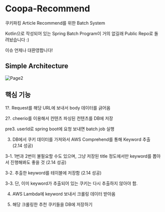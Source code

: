 # Coopa-Recommend
쿠키파킹 Article Recommend를 위한 Batch System

Kotlin으로 작성되어 있는 Spring Batch Program이 거의 없길래 Public Repo로 돌려놨습니다 :)

이슈 언제나 대환영합니다!

## Simple Architecture
![Page2](https://user-images.githubusercontent.com/37579681/107773975-c21fba00-6d81-11eb-94f5-c23a9a1e69c4.jpg)

## 핵심 기능
1?. Request를 해당 URL에 보내서 body 데이터를 긁어옴

2?. cheerio를 이용해서 컨텐츠 파싱된 컨텐츠를 DB에 저장

pre3. userId로 spring boot에 요청 보내면 batch job 실행

3. DB에서 쿠키 데이터를 가져와서 AWS Comprehend를 통해 Keyword 추출 (2.14 성공)

3-1. 1번과 2번이 불필요할 수도 있으며, 그냥 저장된 title 정도에서만 keyword를 뽑아서 진행해봐도 좋을 것 (2.14 성공)

3-2. 추출한 keyword를 테이블에 저장함 (2.14 성공)

3-3. 단, 이미 keyword가 추출되어 있는 쿠키는 다시 추출하지 않아야 함.

4. AWS Lambda에 keyword 보내서 크롤링 데이터 받아옴

5. 해당 크롤링한 추천 쿠키들을 DB에 저장하기
